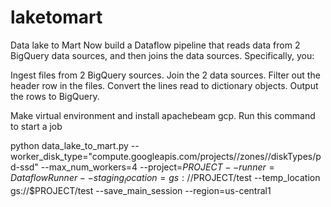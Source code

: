 # laketomart

Data lake to Mart
Now build a Dataflow pipeline that reads data from 2 BigQuery data sources, and then joins the data sources. Specifically, you:

Ingest files from 2 BigQuery sources.
Join the 2 data sources.
Filter out the header row in the files.
Convert the lines read to dictionary objects.
Output the rows to BigQuery.


Make virtual environment and install apachebeam gcp.
Run this command to start a job

python data_lake_to_mart.py --worker_disk_type="compute.googleapis.com/projects//zones//diskTypes/pd-ssd" --max_num_workers=4 --project=$PROJECT --runner=DataflowRunner --staging_location=gs://$PROJECT/test --temp_location gs://$PROJECT/test --save_main_session --region=us-central1
